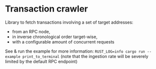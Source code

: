 # Transaction crawler

Library to fetch transactions involving a set of target addresses:

- from an RPC node,
- in inverse chronological order target-wise,
- with a configurable amount of concurrent requests

See & run the example for more information: `RUST_LOG=info cargo run --example print_to_terminal` (note that the ingestion rate will be severely limited by the default RPC endpoint)
